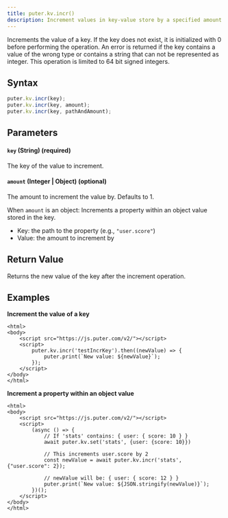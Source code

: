 ```yaml
---
title: puter.kv.incr()
description: Increment values in key-value store by a specified amount.
---
```


Increments the value of a key. If the key does not exist, it is initialized with 0 before performing the operation. An error is returned if the key contains a value of the wrong type or contains a string that can not be represented as integer. This operation is limited to 64 bit signed integers.

## Syntax

```js
puter.kv.incr(key);
puter.kv.incr(key, amount);
puter.kv.incr(key, pathAndAmount);
```

## Parameters

#### `key` (String) (required)

The key of the value to increment.

#### `amount` (Integer | Object) (optional)

The amount to increment the value by. Defaults to 1.

When `amount` is an object: Increments a property within an object value stored in the key.

- Key: the path to the property (e.g., `"user.score"`)
- Value: the amount to increment by

## Return Value

Returns the new value of the key after the increment operation.

## Examples

<strong class="example-title">Increment the value of a key</strong>

```html;kv-incr
<html>
<body>
    <script src="https://js.puter.com/v2/"></script>
    <script>
        puter.kv.incr('testIncrKey').then((newValue) => {
            puter.print(`New value: ${newValue}`);
        });
    </script>
</body>
</html>
```

<strong class="example-title">Increment a property within an object value</strong>

```html;kv-incr-nested
<html>
<body>
    <script src="https://js.puter.com/v2/"></script>
    <script>
        (async () => {
            // If 'stats' contains: { user: { score: 10 } }
            await puter.kv.set('stats', {user: {score: 10}})

            // This increments user.score by 2
            const newValue = await puter.kv.incr('stats', {"user.score": 2});

            // newValue will be: { user: { score: 12 } }
            puter.print(`New value: ${JSON.stringify(newValue)}`);
        })();
    </script>
</body>
</html>
```
